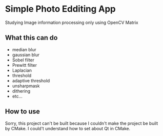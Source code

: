# Simple Photo Edditing App
Studying Image information processing only using OpenCV Matrix

## What this can do
* median blur
* gaussian blur
* Sobel filter
* Prewitt filter
* Laplacian
* threshold
* adaptive threshold
* unsharpmask
* dithering
* etc...
## How to use
Sorry, this project can't be built because I couldn't make the project be built by CMake. I could't understand how to set about Qt in CMake.
